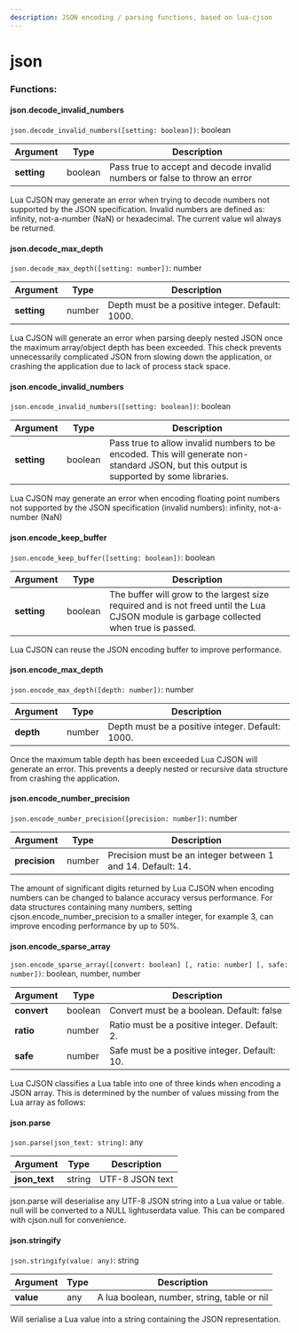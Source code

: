 ```yaml
---
description: JSON encoding / parsing functions, based on lua-cjson
---
```


# json

### Functions:
#### json.decode_invalid_numbers

`json.decode_invalid_numbers([setting: boolean])`: boolean

Argument | Type | Description
-------- | ---- | -----------
  **setting** | boolean | Pass true to accept and decode invalid numbers or false to throw an error

Lua CJSON may generate an error when trying to decode numbers not supported by the JSON specification. Invalid numbers are defined as: infinity, not-a-number (NaN) or hexadecimal. The current value wil always be returned.


#### json.decode_max_depth

`json.decode_max_depth([setting: number])`: number

Argument | Type | Description
-------- | ---- | -----------
  **setting** | number | Depth must be a positive integer. Default: 1000.

Lua CJSON will generate an error when parsing deeply nested JSON once the maximum array/object depth has been exceeded. This check prevents unnecessarily complicated JSON from slowing down the application, or crashing the application due to lack of process stack space.


#### json.encode_invalid_numbers

`json.encode_invalid_numbers([setting: boolean])`: boolean

Argument | Type | Description
-------- | ---- | -----------
  **setting** | boolean | Pass true to allow invalid numbers to be encoded. This will generate non-standard JSON, but this output is supported by some libraries.

Lua CJSON may generate an error when encoding floating point numbers not supported by the JSON specification (invalid numbers): infinity, not-a-number (NaN)


#### json.encode_keep_buffer

`json.encode_keep_buffer([setting: boolean])`: boolean

Argument | Type | Description
-------- | ---- | -----------
  **setting** | boolean | The buffer will grow to the largest size required and is not freed until the Lua CJSON module is garbage collected when true is passed.

Lua CJSON can reuse the JSON encoding buffer to improve performance.


#### json.encode_max_depth

`json.encode_max_depth([depth: number])`: number

Argument | Type | Description
-------- | ---- | -----------
  **depth** | number | Depth must be a positive integer. Default: 1000.

Once the maximum table depth has been exceeded Lua CJSON will generate an error. This prevents a deeply nested or recursive data structure from crashing the application.


#### json.encode_number_precision

`json.encode_number_precision([precision: number])`: number

Argument | Type | Description
-------- | ---- | -----------
  **precision** | number | Precision must be an integer between 1 and 14. Default: 14.

The amount of significant digits returned by Lua CJSON when encoding numbers can be changed to balance accuracy versus performance. For data structures containing many numbers, setting cjson.encode_number_precision to a smaller integer, for example 3, can improve encoding performance by up to 50%.


#### json.encode_sparse_array

`json.encode_sparse_array([convert: boolean] [, ratio: number] [, safe: number])`: boolean, number, number

Argument | Type | Description
-------- | ---- | -----------
  **convert** | boolean | Convert must be a boolean. Default: false
  **ratio** | number | Ratio must be a positive integer. Default: 2.
  **safe** | number | Safe must be a positive integer. Default: 10.

Lua CJSON classifies a Lua table into one of three kinds when encoding a JSON array. This is determined by the number of values missing from the Lua array as follows:


#### json.parse

`json.parse(json_text: string)`: any

Argument | Type | Description
-------- | ---- | -----------
  **json_text** | string | UTF-8 JSON text

json.parse will deserialise any UTF-8 JSON string into a Lua value or table. null will be converted to a NULL lightuserdata value. This can be compared with cjson.null for convenience.


#### json.stringify

`json.stringify(value: any)`: string

Argument | Type | Description
-------- | ---- | -----------
  **value** | any | A lua boolean, number, string, table or nil

Will serialise a Lua value into a string containing the JSON representation.


